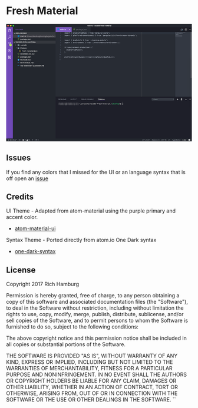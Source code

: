 # Fresh Material

![](https://raw.githubusercontent.com/ambidexterich/vscode-fresh-material/master/screenshots/preview.png)

## Issues
If you find any colors that I missed for the UI or an language syntax that is off open an [issue](https://github.com/ambidexterich/vscode-fresh-material/issues
)
## Credits
UI Theme - Adapted from atom-material using the purple primary and accent color.
* [atom-material-ui](https://github.com/atom-material/atom-material-ui)

Syntax Theme - Ported directly from atom.io One Dark syntax
* [one-dark-syntax](https://github.com/atom/one-dark-syntax)

## License

Copyright 2017 Rich Hamburg

Permission is hereby granted, free of charge, to any person obtaining a copy of this software and associated documentation files (the "Software"), to deal in the Software without restriction, including without limitation the rights to use, copy, modify, merge, publish, distribute, sublicense, and/or sell copies of the Software, and to permit persons to whom the Software is furnished to do so, subject to the following conditions:

The above copyright notice and this permission notice shall be included in all copies or substantial portions of the Software.

THE SOFTWARE IS PROVIDED "AS IS", WITHOUT WARRANTY OF ANY KIND, EXPRESS OR IMPLIED, INCLUDING BUT NOT LIMITED TO THE WARRANTIES OF MERCHANTABILITY, FITNESS FOR A PARTICULAR PURPOSE AND NONINFRINGEMENT. IN NO EVENT SHALL THE AUTHORS OR COPYRIGHT HOLDERS BE LIABLE FOR ANY CLAIM, DAMAGES OR OTHER LIABILITY, WHETHER IN AN ACTION OF CONTRACT, TORT OR OTHERWISE, ARISING FROM, OUT OF OR IN CONNECTION WITH THE SOFTWARE OR THE USE OR OTHER DEALINGS IN THE SOFTWARE.
``